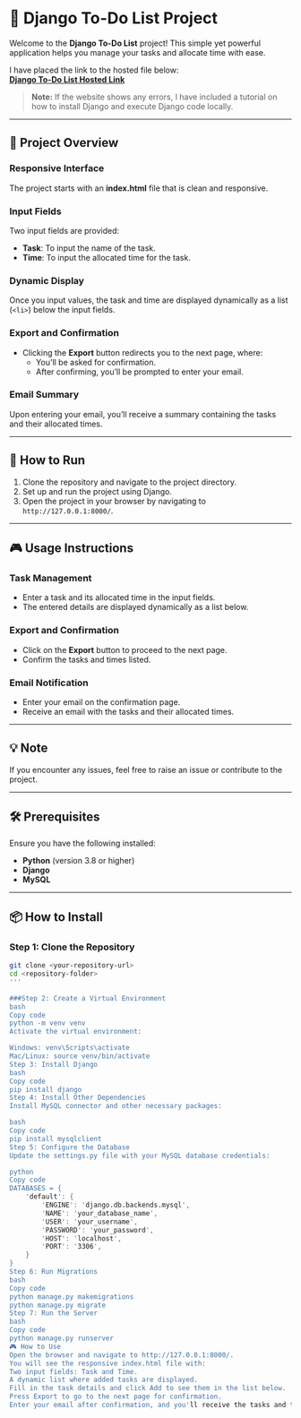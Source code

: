 # 📝 Django To-Do List Project

Welcome to the **Django To-Do List** project! This simple yet powerful application helps you manage your tasks and allocate time with ease.

I have placed the link to the hosted file below:  
**[Django To-Do List Hosted Link](https://narenkumar3098.pythonanywhere.com/)**  

> **Note:** If the website shows any errors, I have included a tutorial on how to install Django and execute Django code locally.

---

## 🌟 Project Overview

### Responsive Interface  
The project starts with an **index.html** file that is clean and responsive.

### Input Fields  
Two input fields are provided:  
- **Task**: To input the name of the task.  
- **Time**: To input the allocated time for the task.  

### Dynamic Display  
Once you input values, the task and time are displayed dynamically as a list (`<li>`) below the input fields.

### Export and Confirmation  
- Clicking the **Export** button redirects you to the next page, where:  
  - You'll be asked for confirmation.  
  - After confirming, you’ll be prompted to enter your email.  

### Email Summary  
Upon entering your email, you’ll receive a summary containing the tasks and their allocated times.

---

## 🚀 How to Run

1. Clone the repository and navigate to the project directory.  
2. Set up and run the project using Django.  
3. Open the project in your browser by navigating to `http://127.0.0.1:8000/`.  

---

## 🎮 Usage Instructions

### Task Management  
- Enter a task and its allocated time in the input fields.  
- The entered details are displayed dynamically as a list below.  

### Export and Confirmation  
- Click on the **Export** button to proceed to the next page.  
- Confirm the tasks and times listed.  

### Email Notification  
- Enter your email on the confirmation page.  
- Receive an email with the tasks and their allocated times.  

---

## 💡 Note  
If you encounter any issues, feel free to raise an issue or contribute to the project.

---

## 🛠️ Prerequisites  

Ensure you have the following installed:  
- **Python** (version 3.8 or higher)  
- **Django**  
- **MySQL**  

---

## 📦 How to Install

### Step 1: Clone the Repository  
```bash
git clone <your-repository-url>
cd <repository-folder>
'''

###Step 2: Create a Virtual Environment
bash
Copy code
python -m venv venv
Activate the virtual environment:

Windows: venv\Scripts\activate
Mac/Linux: source venv/bin/activate
Step 3: Install Django
bash
Copy code
pip install django
Step 4: Install Other Dependencies
Install MySQL connector and other necessary packages:

bash
Copy code
pip install mysqlclient
Step 5: Configure the Database
Update the settings.py file with your MySQL database credentials:

python
Copy code
DATABASES = {
    'default': {
        'ENGINE': 'django.db.backends.mysql',
        'NAME': 'your_database_name',
        'USER': 'your_username',
        'PASSWORD': 'your_password',
        'HOST': 'localhost',
        'PORT': '3306',
    }
}
Step 6: Run Migrations
bash
Copy code
python manage.py makemigrations
python manage.py migrate
Step 7: Run the Server
bash
Copy code
python manage.py runserver
🎮 How to Use
Open the browser and navigate to http://127.0.0.1:8000/.
You will see the responsive index.html file with:
Two input fields: Task and Time.
A dynamic list where added tasks are displayed.
Fill in the task details and click Add to see them in the list below.
Press Export to go to the next page for confirmation.
Enter your email after confirmation, and you'll receive the tasks and times in your inbox.
